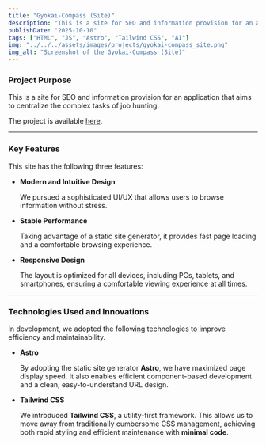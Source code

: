 ```yaml
---
title: "Gyokai-Compass (Site)"
description: "This is a site for SEO and information provision for an application that aims to centralize the complex tasks of job hunting."
publishDate: "2025-10-10"
tags: ["HTML", "JS", "Astro", "Tailwind CSS", "AI"]
img: "../../../assets/images/projects/gyokai-compass_site.png"
img_alt: "Screenshot of the Gyokai-Compass (Site)"
---
```


### **Project Purpose**

This is a site for SEO and information provision for an application that aims to centralize the complex tasks of job hunting.

The project is available [here](https://gyokaicompass.com).

---

### **Key Features**

This site has the following three features:

- **Modern and Intuitive Design**

  We pursued a sophisticated UI/UX that allows users to browse information without stress.

- **Stable Performance**

  Taking advantage of a static site generator, it provides fast page loading and a comfortable browsing experience.

- **Responsive Design**

  The layout is optimized for all devices, including PCs, tablets, and smartphones, ensuring a comfortable viewing experience at all times.

---

### **Technologies Used and Innovations**

In development, we adopted the following technologies to improve efficiency and maintainability.

- **Astro**

  By adopting the static site generator **Astro**, we have maximized page display speed. It also enables efficient component-based development and a clean, easy-to-understand URL design.

- **Tailwind CSS**

  We introduced **Tailwind CSS**, a utility-first framework. This allows us to move away from traditionally cumbersome CSS management, achieving both rapid styling and efficient maintenance with **minimal code**.
